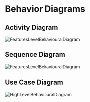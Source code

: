 # Behavior Diagrams

## Activity Diagram

![FeaturesLevelBehaviouralDiagram](https://github.com/akshunna45/M1_Application_Bus-Ticket-Reservation/blob/main/2_Architecture/behavior%20Diagrams/Behavioral%20Diagram_Activity%20Diagram.png)

## Sequence Diagram

![FeaturesLevelBehaviouralDiagram](https://github.com/akshunna45/M1_Application_Bus-Ticket-Reservation/blob/main/2_Architecture/behavior%20Diagrams/Behavioral%20Diagram_Sequence%20Diagram.png)

## Use Case Diagram

![HighLevelBehaviouralDiagram](https://github.com/akshunna45/M1_Application_Bus-Ticket-Reservation/blob/main/2_Architecture/behavior%20Diagrams/Behavioral%20Diagram_Use%20Case%20Diagram.png)
